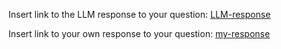 Insert link to the LLM response to your question:
[LLM-response](../../context/design/brainstorming/questioning.md/steps/response.a95931c1.md)

Insert link to your own response to your question:
[my-response](../../context/design/brainstorming/questioning.md/steps/response.18c99fac.md)